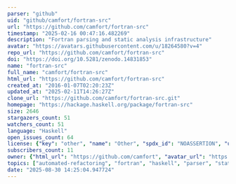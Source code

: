 ```yaml
---
parser: "github"
uid: "github/camfort/fortran-src"
url: "https://github.com/camfort/fortran-src"
timestamp: "2025-02-16 00:47:16.482269"
description: "Fortran parsing and static analysis infrastructure"
avatar: "https://avatars.githubusercontent.com/u/18264580?v=4"
repo_url: "https://github.com/camfort/fortran-src"
doi: "https://doi.org/10.5281/zenodo.14831853"
name: "fortran-src"
full_name: "camfort/fortran-src"
html_url: "https://github.com/camfort/fortran-src"
created_at: "2016-01-07T02:20:23Z"
updated_at: "2025-02-11T14:26:27Z"
clone_url: "https://github.com/camfort/fortran-src.git"
homepage: "https://hackage.haskell.org/package/fortran-src"
size: 2646
stargazers_count: 51
watchers_count: 51
language: "Haskell"
open_issues_count: 64
license: {"key": "other", "name": "Other", "spdx_id": "NOASSERTION", "url": null, "node_id": "MDc6TGljZW5zZTA="}
subscribers_count: 11
owner: {"html_url": "https://github.com/camfort", "avatar_url": "https://avatars.githubusercontent.com/u/18264580?v=4", "login": "camfort", "type": "Organization"}
topics: ["automated-refactoring", "fortran", "haskell", "parser", "static-analysis"]
date: "2025-08-30 14:25:04.947724"
---
```

